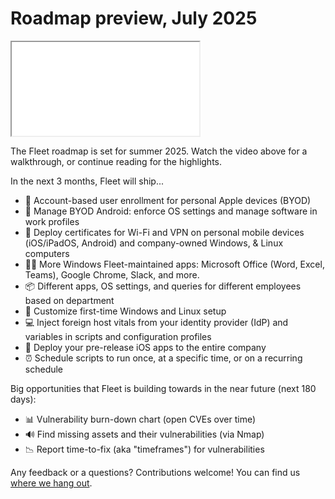 # Roadmap preview, July 2025

<div purpose="embedded-content">
   <iframe src="TODO" allowfullscreen></iframe>
</div>

The Fleet roadmap is set for summer 2025. Watch the video above for a walkthrough, or continue reading for the highlights.

In the next 3 months, Fleet will ship...

- 🍏 Account-based user enrollment for personal Apple devices (BYOD)
- 🤖 Manage BYOD Android: enforce OS settings and manage software in work profiles
- 📄 Deploy certificates for Wi-Fi and VPN on personal mobile devices (iOS/iPadOS, Android) and company-owned Windows, & Linux computers
- 👨‍💻 More Windows Fleet-maintained apps: Microsoft Office (Word, Excel, Teams), Google Chrome, Slack, and more.
- 📦 Different apps, OS settings, and queries for different employees based on department
- 👔 Customize first-time Windows and Linux setup
- 💻 Inject foreign host vitals from your identity provider (IdP) and variables in scripts and configuration profiles
- 🧪 Deploy your pre-release iOS apps to the entire company
- ⏰ Schedule scripts to run once, at a specific time, or on a recurring schedule

Big opportunities that Fleet is building towards in the near future (next 180 days):

- 📊 Vulnerability burn-down chart (open CVEs over time)
- 🔊 Find missing assets and their vulnerabilities (via Nmap)
- 📉 Report time-to-fix (aka "timeframes") for vulnerabilities

Any feedback or a questions? Contributions welcome! You can find us [where we hang out](https://fleetdm.com/support).

<meta name="category" value="announcements">
<meta name="authorFullName" value="Noah Talerman">
<meta name="authorGitHubUsername" value="noahtalerman">
<meta name="publishedOn" value="2025-07-01">
<meta name="articleTitle" value="Roadmap preview, July 2025">
<meta name="description" value="The product improvements Fleet is currently working on and the 3 biggest open opportunities in the product in the near future.">
